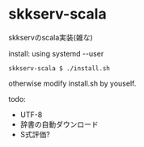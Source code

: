 # skkserv-scala
skkservのscala実装(雑な)

install:
using systemd --user
```shell
skkserv-scala $ ./install.sh
```
otherwise modify install.sh by youself.

todo:
- UTF-8
- 辞書の自動ダウンロード
- S式評価?
